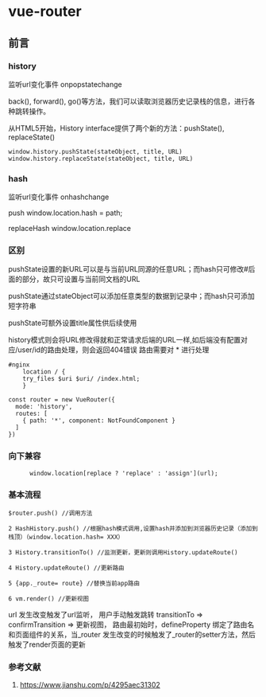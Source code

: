 # vue-router

## 前言

### history

监听url变化事件
onpopstatechange

back(), forward(), go()等方法，我们可以读取浏览器历史记录栈的信息，进行各种跳转操作。

从HTML5开始，History interface提供了两个新的方法：pushState(), replaceState()

```
window.history.pushState(stateObject, title, URL)
window.history.replaceState(stateObject, title, URL)
```

### hash

监听url变化事件
onhashchange

push
window.location.hash = path;

replaceHash
window.location.replace

### 区别

pushState设置的新URL可以是与当前URL同源的任意URL；而hash只可修改#后面的部分，故只可设置与当前同文档的URL

pushState通过stateObject可以添加任意类型的数据到记录中；而hash只可添加短字符串

pushState可额外设置title属性供后续使用

history模式则会将URL修改得就和正常请求后端的URL一样,如后端没有配置对应/user/id的路由处理，则会返回404错误
路由需要对 * 进行处理

```
#nginx
    location / {
    try_files $uri $uri/ /index.html;
    }
```

```
const router = new VueRouter({
  mode: 'history',
  routes: [
    { path: '*', component: NotFoundComponent }
  ]
})
```

### 向下兼容

```
      window.location[replace ? 'replace' : 'assign'](url);
```

### 基本流程

```
$router.push() //调用方法

2 HashHistory.push() //根据hash模式调用,设置hash并添加到浏览器历史记录（添加到栈顶）（window.location.hash= XXX）

3 History.transitionTo() //监测更新，更新则调用History.updateRoute()

4 History.updateRoute() //更新路由

5 {app._route= route} //替换当前app路由

6 vm.render() //更新视图
```

url 发生改变触发了url监听， 用户手动触发跳转 transitionTo =>  confirmTransition => 更新视图， 路由最初始时，defineProperty 绑定了路由名和页面组件的关系，当_router 发生改变的时候触发了_router的setter方法，然后触发了render页面的更新

### 参考文献

1. <https://www.jianshu.com/p/4295aec31302>
